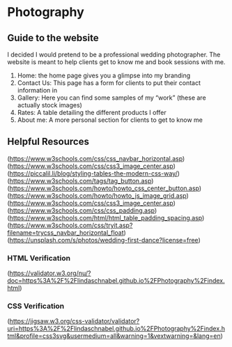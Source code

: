 # Photography

## Guide to the website
I decided I would pretend to be a professional wedding photographer. The website is meant to help clients get to know me and book sessions with me.
1.	Home: the home page gives you a glimpse into my branding
2.	Contact Us: This page has a form for clients to put their contact information in
3.	Gallery: Here you can find some samples of my “work” (these are actually stock images)
4.	Rates: A table detailing the different products I offer
5.	About me: A more personal section for clients to get to know me

## Helpful Resources
(https://www.w3schools.com/css/css_navbar_horizontal.asp) 
(https://www.w3schools.com/css/css3_image_center.asp)
(https://piccalil.li/blog/styling-tables-the-modern-css-way/)
(https://www.w3schools.com/tags/tag_button.asp) 
(https://www.w3schools.com/howto/howto_css_center_button.asp)
(https://www.w3schools.com/howto/howto_js_image_grid.asp)
(https://www.w3schools.com/css/css3_image_center.asp) 
(https://www.w3schools.com/css/css_padding.asp)
(https://www.w3schools.com/html/html_table_padding_spacing.asp)
(https://www.w3schools.com/css/tryit.asp?filename=trycss_navbar_horizontal_float)
(https://unsplash.com/s/photos/wedding-first-dance?license=free)


### HTML Verification
(https://validator.w3.org/nu/?doc=https%3A%2F%2Flindaschnabel.github.io%2FPhotography%2Findex.html)

### CSS Verification
(https://jigsaw.w3.org/css-validator/validator?uri=https%3A%2F%2Flindaschnabel.github.io%2FPhotography%2Findex.html&profile=css3svg&usermedium=all&warning=1&vextwarning=&lang=en)
